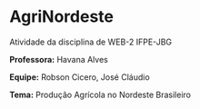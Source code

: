 # AgriNordeste
Atividade da disciplina de WEB-2 IFPE-JBG

**Professora:**
Havana Alves

**Equipe:**
Robson Cicero, José Cláudio

**Tema:**
Produção Agrícola no Nordeste Brasileiro